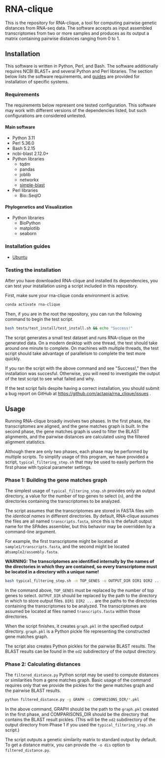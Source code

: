 # RNA-clique

This is the repository for RNA-clique, a tool for computing pairwise genetic distances from RNA-seq data. The software accepts as input assembled transcriptomes from two or more samples and produces as its output a matrix containing pairwise distances ranging from 0 to 1.

## Installation

This software is written in Python, Perl, and Bash. The software additionally requires NCBI BLAST+ and several Python and Perl libraries. The section below lists the software requirements, and [guides](#installation-guides) are provided for installation of specific systems.

### Requirements

The requirements below represent one tested configuration. This software may work with different versions of the dependencies listed, but such configurations are considered untested.

#### Main software

* Python 3.11
* Perl 5.36.0
* Bash 5.2.15
* ncbi-blast 2.12.0+
* Python libraries
  * tqdm
  * pandas
  * joblib
  * networkx
  * [simple-blast](https://github.com/actapia/simple_blast)
* Perl libraries
  * Bio::SeqIO
  
  
#### Phylogenetics and Visualization

* Python libraries
  * BioPython
  * matplotlib
  * seaborn
  

### Installation guides

* [Ubuntu](docs/installation_guides/ubuntu.md)

### Testing the installation

After you have downloaded RNA-clique and installed its dependencies, you can
test your installation using a script included in this repository.

First, make sure your rna-clique conda environment is active.

```bash
conda activate rna-clique
```

Then, if you are in the root the repository, you can run the following command
to begin the test script.

```bash
bash tests/test_install/test_install.sh && echo "Success!"
```

The script generates a small test dataset and runs RNA-clique on the generated
data. On a modern desktop with one thread, the test should take around one
minute to complete. On machines with multiple threads, the test script should
take advantage of parallelism to complete the test more quickly.

If you ran the script with the above command and see "Success!," then the
installation was succesful. Otherwise, you will need to investigate the output
of the test script to see what failed and why.

If the test script fails despite having a correct installation, you should
submit a bug report on GitHub at https://github.com/actapia/rna_clique/issues .

## Usage

Running RNA-clique broadly involves two phases. In the first phase, the
transcriptomes are aligned, and the gene matches graph is built. In the second
phase, the gene matches graph is used to filter the BLAST alignments, and the
pairwise distances are calculated using the filtered alignment statistics.

Although there are only two phases, each phase may be performed by multiple
scripts. To simplify usage of this program, we have provided a script,
`typical_filtering_step.sh` that may be used to easily perform the first phase
with typical parameter settings.

### Phase 1: Building the gene matches graph

The simplest usage of `typical_filtering_step.sh` provides only an output
directory, a value for the number of top genes to select (`n`), and the
directories containing the transcriptomes to be analyzed.

The script assumes that the transcriptomes are stored in FASTA files with the
*identical names* in different directories. By default, RNA-clique assumes the
files are all named `transcripts.fasta`, since this is the default output name
for the SPAdes assembler, but this behavior may be overridden by a command-line
argument. 

For example, the first transcriptome might be located at
`sample1/transcripts.fasta`, and the second might be located
at`sample2/assembly.fasta`.

**WARNING: The transcriptomes are identified internally by the names of the
directories in which they are contained, so every transcriptome must be located
in a directory with a unique name!**

```bash
bash typical_filtering_step.sh -n TOP_GENES -o OUTPUT_DIR DIR1 DIR2 ...
```

In the command above, `TOP_GENES` must be replaced by the number of top genes to
select. `OUTPUT_DIR` should be replaced by the path to the directory in which to
store output files. `DIR1 DIR2 ...` are the paths to the directories containing
the transcriptomes to be analyzed. The transcriptomes are assumed be located at
files named `transcripts.fasta` within those directories.

When the script finishes, it creates `graph.pkl` in the specified output
directory. `graph.pkl` is a Python pickle file representing the constructed
gene matches graph.

The script also creates Python pickles for the pairwise BLAST results. The BLAST
results can be found in the `od2` subdirectory of the output directory.

### Phase 2: Calculating distances

The `filtered_distance.py` Python script may be used to compute distances or
similarities from a gene matches graph. Basic usage of the command requires
only that we provide the pickles for the gene matches graph and the pairwise
BLAST results.

```bash
python filtered_distance.py -g GRAPH -c COMPARISONS_DIR/*.pkl
```

In the above command, GRAPH should be the path to the `graph.pkl` created in the
first phase, and COMPARISONS_DIR should be the directory that contains the BLAST
result pickles. (This will be the `od2` subdirectory of the output directory
from Phase 1 if you used the `typical_filtering_step.sh` script.)

The script outputs a genetic similarity matrix to standard output by default. To
get a distance matrix, you can provide the `-o dis` option to
`filtered_distance.py`.
